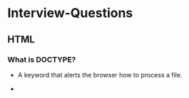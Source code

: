 # Interview-Questions

## HTML

### What is DOCTYPE?

* A keyword that alerts the browser how to process a file. 

*
